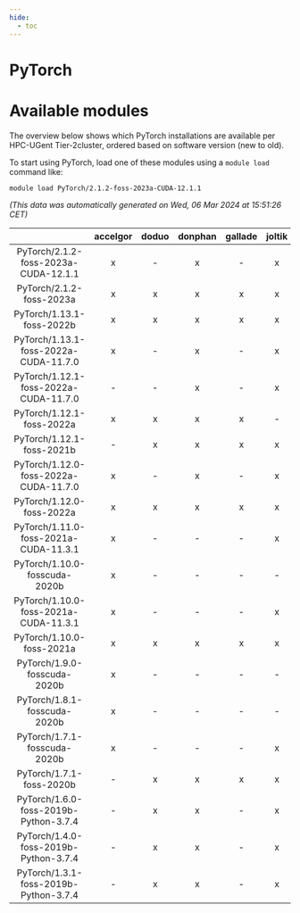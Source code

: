 ```yaml
---
hide:
  - toc
---
```


PyTorch
=======

# Available modules


The overview below shows which PyTorch installations are available per HPC-UGent Tier-2cluster, ordered based on software version (new to old).

To start using PyTorch, load one of these modules using a `module load` command like:

```shell
module load PyTorch/2.1.2-foss-2023a-CUDA-12.1.1
```

*(This data was automatically generated on Wed, 06 Mar 2024 at 15:51:26 CET)*  

| |accelgor|doduo|donphan|gallade|joltik|skitty|
| :---: | :---: | :---: | :---: | :---: | :---: | :---: |
|PyTorch/2.1.2-foss-2023a-CUDA-12.1.1|x|-|x|-|x|-|
|PyTorch/2.1.2-foss-2023a|x|x|x|x|x|x|
|PyTorch/1.13.1-foss-2022b|x|x|x|x|x|x|
|PyTorch/1.13.1-foss-2022a-CUDA-11.7.0|x|-|x|-|x|-|
|PyTorch/1.12.1-foss-2022a-CUDA-11.7.0|-|-|x|-|x|-|
|PyTorch/1.12.1-foss-2022a|x|x|x|x|-|x|
|PyTorch/1.12.1-foss-2021b|-|x|x|x|x|x|
|PyTorch/1.12.0-foss-2022a-CUDA-11.7.0|x|-|x|-|x|-|
|PyTorch/1.12.0-foss-2022a|x|x|x|x|x|x|
|PyTorch/1.11.0-foss-2021a-CUDA-11.3.1|x|-|-|-|x|-|
|PyTorch/1.10.0-fosscuda-2020b|x|-|-|-|-|-|
|PyTorch/1.10.0-foss-2021a-CUDA-11.3.1|x|-|-|-|x|-|
|PyTorch/1.10.0-foss-2021a|x|x|x|x|x|x|
|PyTorch/1.9.0-fosscuda-2020b|x|-|-|-|-|-|
|PyTorch/1.8.1-fosscuda-2020b|x|-|-|-|-|-|
|PyTorch/1.7.1-fosscuda-2020b|x|-|-|-|x|-|
|PyTorch/1.7.1-foss-2020b|-|x|x|x|x|x|
|PyTorch/1.6.0-foss-2019b-Python-3.7.4|-|x|x|-|x|x|
|PyTorch/1.4.0-foss-2019b-Python-3.7.4|-|x|x|-|x|x|
|PyTorch/1.3.1-foss-2019b-Python-3.7.4|-|x|x|-|x|x|
